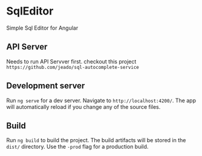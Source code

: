 # SqlEditor

Simple Sql Editor for Angular

## API Server

Needs to run API Servver first.
checkout this project `https://github.com/jeado/sql-autocomplete-service`

## Development server

Run `ng serve` for a dev server. Navigate to `http://localhost:4200/`. The app will automatically reload if you change any of the source files.

## Build

Run `ng build` to build the project. The build artifacts will be stored in the `dist/` directory. Use the `-prod` flag for a production build.


